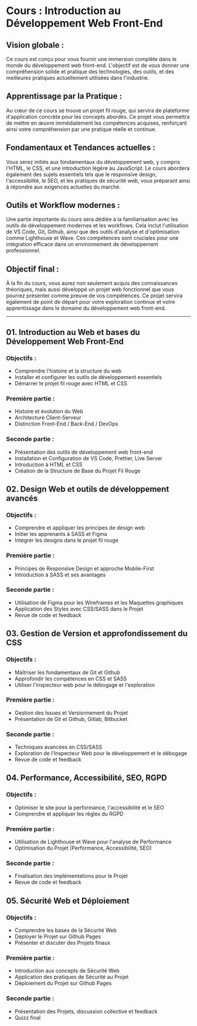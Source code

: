 # Cours : Introduction au Développement Web Front-End

## Vision globale :

Ce cours est conçu pour vous fournir une immersion complète dans le monde du développement web front-end. L'objectif est
de vous donner une compréhension solide et pratique des technologies, des outils, et des meilleures pratiques
actuellement utilisées dans l'industrie.

## Apprentissage par la Pratique :

Au cœur de ce cours se trouve un projet fil rouge, qui servira de plateforme d'application concrète pour les concepts
abordés. Ce projet vous permettra de mettre en œuvre immédiatement les compétences acquises, renforçant ainsi votre
compréhension par une pratique réelle et continue.

## Fondamentaux et Tendances actuelles :

Vous serez initiés aux fondamentaux du développement web, y compris l'HTML, le CSS, et une introduction légère au
JavaScript. Le cours abordera également des sujets essentiels tels que le responsive design, l'accessibilité, le SEO, et
les pratiques de sécurité web, vous préparant ainsi à répondre aux exigences actuelles du marché.

## Outils et Workflow modernes :

Une partie importante du cours sera dédiée à la familiarisation avec les outils de développement modernes et les
workflows. Cela inclut l'utilisation de VS Code, Git, Github, ainsi que des outils d'analyse et d'optimisation comme
Lighthouse et Wave. Ces compétences sont cruciales pour une intégration efficace dans un environnement de développement
professionnel.

## Objectif final :

À la fin du cours, vous aurez non seulement acquis des connaissances théoriques, mais aussi développé un projet web
fonctionnel que vous pourrez présenter comme preuve de vos compétences. Ce projet servira également de point de départ
pour votre exploration continue et votre apprentissage dans le domaine du développement web front-end.

----

## 01. Introduction au Web et bases du Développement Web Front-End

### Objectifs :

- Comprendre l'histoire et la structure du web
- Installer et configurer les outils de développement essentiels
- Démarrer le projet fil rouge avec HTML et CSS

### Première partie :

- Histoire et évolution du Web
- Architecture Client-Serveur
- Distinction Front-End / Back-End / DevOps

### Seconde partie :

- Présentation des outils de développement web front-end
- Installation et Configuration de VS Code, Prettier, Live Server
- Introduction à HTML et CSS
- Création de la Structure de Base du Projet Fil Rouge

## 02. Design Web et outils de développement avancés

### Objectifs :

- Comprendre et appliquer les principes de design web
- Initier les apprenants à SASS et Figma
- Intégrer les designs dans le projet fil rouge

### Première partie :

- Principes de Responsive Design et approche Mobile-First
- Introduction à SASS et ses avantages

### Seconde partie :

- Utilisation de Figma pour les Wireframes et les Maquettes graphiques
- Application des Styles avec CSS/SASS dans le Projet
- Revue de code et feedback

## 03. Gestion de Version et approfondissement du CSS

### Objectifs :

- Maîtriser les fondamentaux de Git et Github
- Approfondir les compétences en CSS et SASS
- Utiliser l'inspecteur web pour le débogage et l'exploration

### Première partie :

- Gestion des Issues et Versionnement du Projet
- Présentation de Git et Github, Gitlab, Bitbucket

### Seconde partie :

- Techniques avancées en CSS/SASS
- Exploration de l'Inspecteur Web pour le développement et le débogage
- Revue de code et feedback

## 04. Performance, Accessibilité, SEO, RGPD

### Objectifs :

- Optimiser le site pour la performance, l'accessibilité et le SEO
- Comprendre et appliquer les règles du RGPD

### Première partie :

- Utilisation de Lighthouse et Wave pour l'analyse de Performance
- Optimisation du Projet (Performance, Accessibilité, SEO)

### Seconde partie :

- Finalisation des implémentations pour le Projet
- Revue de code et feedback

## 05. Sécurité Web et Déploiement

### Objectifs :

- Comprendre les bases de la Sécurité Web
- Déployer le Projet sur Github Pages
- Présenter et discuter des Projets finaux

### Première partie :

- Introduction aux concepts de Sécurité Web
- Application des pratiques de Sécurité au Projet
- Déploiement du Projet sur Github Pages

### Seconde partie :

- Présentation des Projets, discussion collective et feedback
- Quizz final
